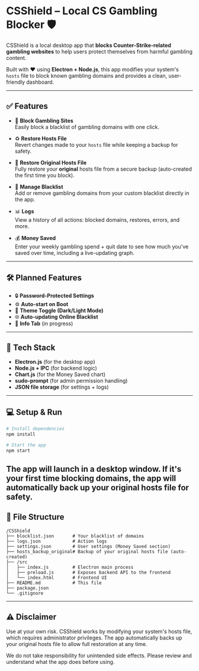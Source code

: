 # CSShield – Local CS Gambling Blocker 🛡️

CSShield is a local desktop app that **blocks Counter-Strike-related gambling websites** to help users protect themselves from harmful gambling content.

Built with ❤️ using **Electron + Node.js**, this app modifies your system's `hosts` file to block known gambling domains and provides a clean, user-friendly dashboard.

---

## ✅ Features

- 🚫 **Block Gambling Sites**  
  Easily block a blacklist of gambling domains with one click.

- ♻️ **Restore Hosts File**  
  Revert changes made to your `hosts` file while keeping a backup for safety.

- 💾 **Restore Original Hosts File**  
  Fully restore your **original** hosts file from a secure backup (auto-created the first time you block).

- 📝 **Manage Blacklist**  
  Add or remove gambling domains from your custom blacklist directly in the app.

- 📊 **Logs**  
  View a history of all actions: blocked domains, restores, errors, and more.

- 💰 **Money Saved**  
  Enter your weekly gambling spend + quit date to see how much you've saved over time, including a live-updating graph.

---

## 🛠 Planned Features

- 🔒 **Password-Protected Settings**  
- ⚙️ **Auto-start on Boot**  
- 🎨 **Theme Toggle (Dark/Light Mode)**  
- 🌐 **Auto-updating Online Blacklist**  
- 📖 **Info Tab** (in progress)

---

## 🚀 Tech Stack

- **Electron.js** (for the desktop app)
- **Node.js + IPC** (for backend logic)
- **Chart.js** (for the Money Saved chart)
- **sudo-prompt** (for admin permission handling)
- **JSON file storage** (for settings + logs)

---

## 💻 Setup & Run

```bash
# Install dependencies
npm install

# Start the app
npm start
```

The app will launch in a desktop window. If it's your first time blocking domains, the app will automatically back up your original hosts file for safety.
---
## 📂 File Structure
```
/CSShield
├── blocklist.json       # Your blacklist of domains
├── logs.json            # Action logs
├── settings.json        # User settings (Money Saved section)
├── hosts_backup_original# Backup of your original hosts file (auto-created)
├── /src
│   ├── index.js         # Electron main process
│   ├── preload.js       # Exposes backend API to the frontend
│   └── index.html       # Frontend UI
├── README.md            # This file
├── package.json
└── .gitignore
```
---
## ⚠️ Disclaimer
Use at your own risk.
CSShield works by modifying your system's hosts file, which requires administrator privileges. The app automatically backs up your original hosts file to allow full restoration at any time.

We do not take responsibility for unintended side effects. Please review and understand what the app does before using.